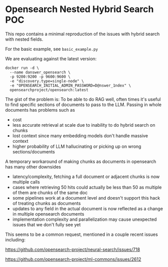# Opensearch Nested Hybrid Search POC

This repo contains a minimal reproduction of the issues with hybrid search with nested fields.

For the basic example, see `basic_example.py`

We are evaluating against the latest version:
```
docker run -d \
  --name danswer_opensearch \
  -p 9200:9200 -p 9600:9600 \
  -e "discovery.type=single-node" \
  -e "OPENSEARCH_INITIAL_ADMIN_PASSWORD=D@nswer_1ndex" \
  opensearchproject/opensearch:latest
```


The gist of the problem is:
To be able to do RAG well, often times it's useful to find specific sections of documents to pass to the LLM.
Passing in whole documents has problems such as
- cost
- less accurate retrieval at scale due to inability to do hybrid search on chunks
- lost context since many embedding models don't handle massive context
- higher probability of LLM hallucinating or picking up on wrong sections/documents

A temporary workaround of making chunks as documents in opensearch has many other downsides
- latency/complexity, fetching a full document or adjacent chunks is now multiple calls
- cases where retrieving 50 hits could actually be less than 50 as multiple of them are chunks of the same doc
- some pipelines work at a document level and doesn't support this hack of treating chunks as documents
- updates to any field in the actual document is now reflected as a change in multiple opensearch documents
- implementation complexity and parallelization may cause unexpected issues that we don't fully see yet


This seems to be a common request, mentioned in a couple recent issues including:

https://github.com/opensearch-project/neural-search/issues/718

https://github.com/opensearch-project/ml-commons/issues/2612
